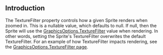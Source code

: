 ## Introduction

The TextureFilter property controls how a given Sprite renders when zoomed in. This is a nullable value, which defaults to null. If null, then the Sprite will use the [GraphicsOptions.TextureFilter](/frb/docs/index.php?title=FlatRedBall.Graphics.GraphicsOptions.TextureFilter.md "FlatRedBall.Graphics.GraphicsOptions.TextureFilter") value when rendering. In other words, setting the Sprite's TextureFilter overwrites the default TextureFilter. For an example of how TextureFilter impacts rendering, see the [GraphicsOptions.TextureFilter page](/frb/docs/index.php?title=FlatRedBall.Graphics.GraphicsOptions.TextureFilter.md "FlatRedBall.Graphics.GraphicsOptions.TextureFilter").
